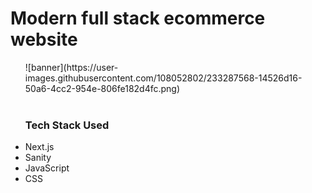 # Modern full stack ecommerce website


<ul>![banner](https://user-images.githubusercontent.com/108052802/233287568-14526d16-50a6-4cc2-954e-806fe182d4fc.png)

<br />
<br />
<h3>Tech Stack Used</h3>
  <li>Next.js</li>
  <li>Sanity</li>
  <li>JavaScript</li>
  <li>CSS</li>
</ul>
